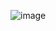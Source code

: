 ![image](https://github.com/archivyas2004/DataScience-/assets/168511022/411d1cbd-be11-4297-819b-bf6caac4d991)
